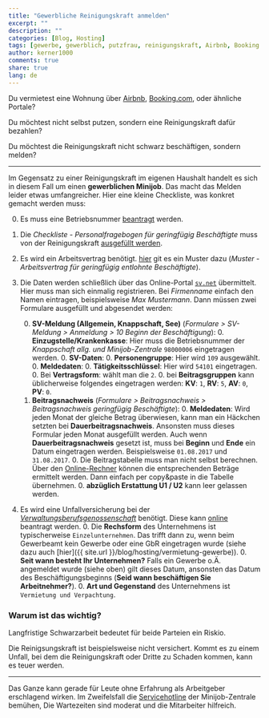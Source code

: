 ```yaml
---
title: "Gewerbliche Reinigungskraft anmelden"
excerpt: ""
description: ""
categories: [Blog, Hosting]
tags: [gewerbe, gewerblich, putzfrau, reinigungskraft, Airbnb, Booking.com, minijob, sv.net]
author: kerner1000
comments: true
share: true
lang: de
---
```



Du vermietest eine Wohnung über [Airbnb](https://www.airbnb.com/), [Booking.com](https://www.booking.com), oder ähnliche Portale?

Du möchtest nicht selbst putzen, sondern eine Reinigungskraft dafür bezahlen?

Du möchtest die Reinigungskraft nicht schwarz beschäftigen, sondern melden?

---

Im Gegensatz zu einer Reinigungskraft im eigenen Haushalt handelt es sich in diesem Fall um einen **gewerblichen Minijob**. Das macht das Melden leider etwas umfangreicher. Hier eine kleine Checkliste, was konkret gemacht werden muss:

0. Es muss eine Betriebsnummer [beantragt](https://bno.arbeitsagentur.de/bns/#/) werden.

0. Die *Checkliste - Personalfragebogen für geringfügig Beschäftigte* muss von der  Reinigungskraft [ausgefüllt werden](https://www.minijob-zentrale.de/SharedDocs/Downloads/DE/Formulare/gewerblich/01_Checkliste_BDA_Personalfragebogen.html).

0. Es wird ein Arbeitsvertrag benötigt. [hier]((https://www.minijob-zentrale.de/SharedDocs/Downloads/DE/Formulare/gewerblich/11_Arbeitsvertrag.html?nn=586700%3f)) git es ein Muster dazu (*Muster - Arbeitsvertrag für geringfügig entlohnte Beschäftigte*).

0. Die Daten werden schließlich über das Online-Portal [`sv.net`](https://standard.gkvnet-ag.de/svnet/) übermittelt.
Hier muss man sich einmalig registrieren. Bei *Firmenname* einfach den Namen eintragen, beispielsweise *Max Mustermann*.
Dann müssen zwei Formulare ausgefüllt und abgesendet werden:

    0. **SV-Meldung (Allgemein, Knappschaft, See)** (*Formulare > SV-Meldung > Anmeldung > 10 Beginn der Beschäftigung*):
        0. **Einzugstelle/Krankenkasse**: Hier muss die Betriebsnummer der *Knappschaft allg. und Minijob-Zentrale* `98000006` eingetragen werden.
        0. **SV-Daten**:
            0. **Personengruppe**: Hier wird `109` ausgewählt.
        0. **Meldedaten**:
            0. **Tätigkeitsschlüssel**: Hier wird `54101` eingetragen.
            0. Bei **Vertragsform**: wählt man die `2`.
        0. bei **Beitragsgruppen** kann üblicherweise folgendes eingetragen werden:
        **KV**: `1`, **RV**: `5`, **AV**: `0`, **PV**: `0`.
    0. **Beitragsnachweis** (*Formulare > Beitragsnachweis > Beitragsnachweis geringfügig Beschäftigte*):
        0. **Meldedaten**: Wird jeden Monat der gleiche Betrag überwiesen, kann man ein Häckchen setzten bei **Dauerbeitragsnachweis**. Ansonsten muss dieses Formular jeden Monat ausgefüllt werden.
        Auch wenn **Dauerbeitragsnachweis** gesetzt ist, muss bei **Beginn** und **Ende** ein Datum eingetragen werden. Beispielsweise `01.08.2017` und `31.08.2017`.
        0. Die Beitragstabelle muss man nicht selbst berechnen. Über den [Online-Rechner](https://www.minijob-zentrale.de/DE/05_multifunktionsleiste/03_service/05_tools_rechner/02_Minijob_Rechner/2017/node.html) können die entsprechenden Beträge ermittelt werden. Dann einfach per copy&paste in die Tabelle übernehmen.
        0. **abzüglich Erstattung U1 / U2** kann leer gelassen werden. 
        

0. Es wird eine Unfallversicherung bei der [*Verwaltungsberufsgenossenschaft*](http://www.vbg.de) benötigt. Diese kann [online](https://www.vbg.de/SharedDocs/LIPFormulare/Unternehmen_anmelden/mub252in_node.html) beantragt werden.
    0. Die **Rechsform** des Unternehmens ist typischerweise `Einzelunternehmen`. Das trifft dann zu, wenn beim Gewerbeamt kein Gewerbe oder eine GbR eingetragen wurde (siehe dazu auch [hier]({{ site.url }}/blog/hosting/vermietung-gewerbe)).
    0. **Seit wann besteht Ihr Unternehmen?** Falls ein Gewerbe o.Ä. angemeldet wurde (siehe oben) gilt dieses Datum, ansonsten das Datum des Beschäftigungsbeginns (**Seid wann beschäftigen Sie Arbeitnehmer?**).
    0. **Art und Gegenstand** des Unternehmens ist `Vermietung und Verpachtung`.

### Warum ist das wichtig?

Langfristige Schwarzarbeit bedeutet für beide Parteien ein Riskio.

Die Reinigsungskraft ist beispielsweise nicht versichert. Kommt es zu einem Unfall, bei dem die Reinigungskraft oder Dritte zu Schaden kommen, kann es teuer werden.

---

Das Ganze kann gerade für Leute ohne Erfahrung als Arbeitgeber erschlagend wirken. Im Zweifelsfall die [Servicehotline](https://www.minijob-zentrale.de/DE/05_multifunktionsleiste/02_kontakt/node.html) der Minijob-Zentrale bemühen, Die Wartezeiten sind moderat und die Mitarbeiter hilfreich.
    